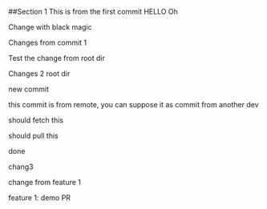 ##Section 1
This is from the first commit HELLO
Oh

Change with black magic

Changes from commit 1

Test the change from root dir

Changes 2 root dir

new commit

this commit is from remote, you can suppose it as commit from another dev

should fetch this

should pull this

done

chang3 

change from feature 1

feature 1: demo PR